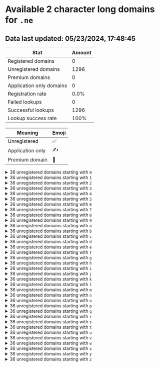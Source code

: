 # Available 2 character long domains for `.ne`

## Data last updated: 05/23/2024, 17:48:45

|Stat|Amount|
|--|--|
|Registered domains|0|
|Unregistered domains|1296|
|Premium domains|0|
|Application only domains|0|
|Registration rate|0.0%|
|Failed lookups|0|
|Successful lookups|1296|
|Lookup success rate|100%|


|Meaning|Emoji|
|--|--|
|Unregistered|:white_check_mark:|
|Application only|:writing_hand:|
|Premium domain|:gem:|

<details>
<summary>36 unregistered domains starting with <bold><code>0</code></bold></summary>

|Type|Domain|
|--|--|
|:white_check_mark:|`00.ne`|
|:white_check_mark:|`01.ne`|
|:white_check_mark:|`02.ne`|
|:white_check_mark:|`03.ne`|
|:white_check_mark:|`04.ne`|
|:white_check_mark:|`05.ne`|
|:white_check_mark:|`06.ne`|
|:white_check_mark:|`07.ne`|
|:white_check_mark:|`08.ne`|
|:white_check_mark:|`09.ne`|
|:white_check_mark:|`0a.ne`|
|:white_check_mark:|`0b.ne`|
|:white_check_mark:|`0c.ne`|
|:white_check_mark:|`0d.ne`|
|:white_check_mark:|`0e.ne`|
|:white_check_mark:|`0f.ne`|
|:white_check_mark:|`0g.ne`|
|:white_check_mark:|`0h.ne`|
|:white_check_mark:|`0i.ne`|
|:white_check_mark:|`0j.ne`|
|:white_check_mark:|`0k.ne`|
|:white_check_mark:|`0l.ne`|
|:white_check_mark:|`0m.ne`|
|:white_check_mark:|`0n.ne`|
|:white_check_mark:|`0o.ne`|
|:white_check_mark:|`0p.ne`|
|:white_check_mark:|`0q.ne`|
|:white_check_mark:|`0r.ne`|
|:white_check_mark:|`0s.ne`|
|:white_check_mark:|`0t.ne`|
|:white_check_mark:|`0u.ne`|
|:white_check_mark:|`0v.ne`|
|:white_check_mark:|`0w.ne`|
|:white_check_mark:|`0x.ne`|
|:white_check_mark:|`0y.ne`|
|:white_check_mark:|`0z.ne`|
</details>
<details>
<summary>36 unregistered domains starting with <bold><code>1</code></bold></summary>

|Type|Domain|
|--|--|
|:white_check_mark:|`10.ne`|
|:white_check_mark:|`11.ne`|
|:white_check_mark:|`12.ne`|
|:white_check_mark:|`13.ne`|
|:white_check_mark:|`14.ne`|
|:white_check_mark:|`15.ne`|
|:white_check_mark:|`16.ne`|
|:white_check_mark:|`17.ne`|
|:white_check_mark:|`18.ne`|
|:white_check_mark:|`19.ne`|
|:white_check_mark:|`1a.ne`|
|:white_check_mark:|`1b.ne`|
|:white_check_mark:|`1c.ne`|
|:white_check_mark:|`1d.ne`|
|:white_check_mark:|`1e.ne`|
|:white_check_mark:|`1f.ne`|
|:white_check_mark:|`1g.ne`|
|:white_check_mark:|`1h.ne`|
|:white_check_mark:|`1i.ne`|
|:white_check_mark:|`1j.ne`|
|:white_check_mark:|`1k.ne`|
|:white_check_mark:|`1l.ne`|
|:white_check_mark:|`1m.ne`|
|:white_check_mark:|`1n.ne`|
|:white_check_mark:|`1o.ne`|
|:white_check_mark:|`1p.ne`|
|:white_check_mark:|`1q.ne`|
|:white_check_mark:|`1r.ne`|
|:white_check_mark:|`1s.ne`|
|:white_check_mark:|`1t.ne`|
|:white_check_mark:|`1u.ne`|
|:white_check_mark:|`1v.ne`|
|:white_check_mark:|`1w.ne`|
|:white_check_mark:|`1x.ne`|
|:white_check_mark:|`1y.ne`|
|:white_check_mark:|`1z.ne`|
</details>
<details>
<summary>36 unregistered domains starting with <bold><code>2</code></bold></summary>

|Type|Domain|
|--|--|
|:white_check_mark:|`20.ne`|
|:white_check_mark:|`21.ne`|
|:white_check_mark:|`22.ne`|
|:white_check_mark:|`23.ne`|
|:white_check_mark:|`24.ne`|
|:white_check_mark:|`25.ne`|
|:white_check_mark:|`26.ne`|
|:white_check_mark:|`27.ne`|
|:white_check_mark:|`28.ne`|
|:white_check_mark:|`29.ne`|
|:white_check_mark:|`2a.ne`|
|:white_check_mark:|`2b.ne`|
|:white_check_mark:|`2c.ne`|
|:white_check_mark:|`2d.ne`|
|:white_check_mark:|`2e.ne`|
|:white_check_mark:|`2f.ne`|
|:white_check_mark:|`2g.ne`|
|:white_check_mark:|`2h.ne`|
|:white_check_mark:|`2i.ne`|
|:white_check_mark:|`2j.ne`|
|:white_check_mark:|`2k.ne`|
|:white_check_mark:|`2l.ne`|
|:white_check_mark:|`2m.ne`|
|:white_check_mark:|`2n.ne`|
|:white_check_mark:|`2o.ne`|
|:white_check_mark:|`2p.ne`|
|:white_check_mark:|`2q.ne`|
|:white_check_mark:|`2r.ne`|
|:white_check_mark:|`2s.ne`|
|:white_check_mark:|`2t.ne`|
|:white_check_mark:|`2u.ne`|
|:white_check_mark:|`2v.ne`|
|:white_check_mark:|`2w.ne`|
|:white_check_mark:|`2x.ne`|
|:white_check_mark:|`2y.ne`|
|:white_check_mark:|`2z.ne`|
</details>
<details>
<summary>36 unregistered domains starting with <bold><code>3</code></bold></summary>

|Type|Domain|
|--|--|
|:white_check_mark:|`30.ne`|
|:white_check_mark:|`31.ne`|
|:white_check_mark:|`32.ne`|
|:white_check_mark:|`33.ne`|
|:white_check_mark:|`34.ne`|
|:white_check_mark:|`35.ne`|
|:white_check_mark:|`36.ne`|
|:white_check_mark:|`37.ne`|
|:white_check_mark:|`38.ne`|
|:white_check_mark:|`39.ne`|
|:white_check_mark:|`3a.ne`|
|:white_check_mark:|`3b.ne`|
|:white_check_mark:|`3c.ne`|
|:white_check_mark:|`3d.ne`|
|:white_check_mark:|`3e.ne`|
|:white_check_mark:|`3f.ne`|
|:white_check_mark:|`3g.ne`|
|:white_check_mark:|`3h.ne`|
|:white_check_mark:|`3i.ne`|
|:white_check_mark:|`3j.ne`|
|:white_check_mark:|`3k.ne`|
|:white_check_mark:|`3l.ne`|
|:white_check_mark:|`3m.ne`|
|:white_check_mark:|`3n.ne`|
|:white_check_mark:|`3o.ne`|
|:white_check_mark:|`3p.ne`|
|:white_check_mark:|`3q.ne`|
|:white_check_mark:|`3r.ne`|
|:white_check_mark:|`3s.ne`|
|:white_check_mark:|`3t.ne`|
|:white_check_mark:|`3u.ne`|
|:white_check_mark:|`3v.ne`|
|:white_check_mark:|`3w.ne`|
|:white_check_mark:|`3x.ne`|
|:white_check_mark:|`3y.ne`|
|:white_check_mark:|`3z.ne`|
</details>
<details>
<summary>36 unregistered domains starting with <bold><code>4</code></bold></summary>

|Type|Domain|
|--|--|
|:white_check_mark:|`40.ne`|
|:white_check_mark:|`41.ne`|
|:white_check_mark:|`42.ne`|
|:white_check_mark:|`43.ne`|
|:white_check_mark:|`44.ne`|
|:white_check_mark:|`45.ne`|
|:white_check_mark:|`46.ne`|
|:white_check_mark:|`47.ne`|
|:white_check_mark:|`48.ne`|
|:white_check_mark:|`49.ne`|
|:white_check_mark:|`4a.ne`|
|:white_check_mark:|`4b.ne`|
|:white_check_mark:|`4c.ne`|
|:white_check_mark:|`4d.ne`|
|:white_check_mark:|`4e.ne`|
|:white_check_mark:|`4f.ne`|
|:white_check_mark:|`4g.ne`|
|:white_check_mark:|`4h.ne`|
|:white_check_mark:|`4i.ne`|
|:white_check_mark:|`4j.ne`|
|:white_check_mark:|`4k.ne`|
|:white_check_mark:|`4l.ne`|
|:white_check_mark:|`4m.ne`|
|:white_check_mark:|`4n.ne`|
|:white_check_mark:|`4o.ne`|
|:white_check_mark:|`4p.ne`|
|:white_check_mark:|`4q.ne`|
|:white_check_mark:|`4r.ne`|
|:white_check_mark:|`4s.ne`|
|:white_check_mark:|`4t.ne`|
|:white_check_mark:|`4u.ne`|
|:white_check_mark:|`4v.ne`|
|:white_check_mark:|`4w.ne`|
|:white_check_mark:|`4x.ne`|
|:white_check_mark:|`4y.ne`|
|:white_check_mark:|`4z.ne`|
</details>
<details>
<summary>36 unregistered domains starting with <bold><code>5</code></bold></summary>

|Type|Domain|
|--|--|
|:white_check_mark:|`50.ne`|
|:white_check_mark:|`51.ne`|
|:white_check_mark:|`52.ne`|
|:white_check_mark:|`53.ne`|
|:white_check_mark:|`54.ne`|
|:white_check_mark:|`55.ne`|
|:white_check_mark:|`56.ne`|
|:white_check_mark:|`57.ne`|
|:white_check_mark:|`58.ne`|
|:white_check_mark:|`59.ne`|
|:white_check_mark:|`5a.ne`|
|:white_check_mark:|`5b.ne`|
|:white_check_mark:|`5c.ne`|
|:white_check_mark:|`5d.ne`|
|:white_check_mark:|`5e.ne`|
|:white_check_mark:|`5f.ne`|
|:white_check_mark:|`5g.ne`|
|:white_check_mark:|`5h.ne`|
|:white_check_mark:|`5i.ne`|
|:white_check_mark:|`5j.ne`|
|:white_check_mark:|`5k.ne`|
|:white_check_mark:|`5l.ne`|
|:white_check_mark:|`5m.ne`|
|:white_check_mark:|`5n.ne`|
|:white_check_mark:|`5o.ne`|
|:white_check_mark:|`5p.ne`|
|:white_check_mark:|`5q.ne`|
|:white_check_mark:|`5r.ne`|
|:white_check_mark:|`5s.ne`|
|:white_check_mark:|`5t.ne`|
|:white_check_mark:|`5u.ne`|
|:white_check_mark:|`5v.ne`|
|:white_check_mark:|`5w.ne`|
|:white_check_mark:|`5x.ne`|
|:white_check_mark:|`5y.ne`|
|:white_check_mark:|`5z.ne`|
</details>
<details>
<summary>36 unregistered domains starting with <bold><code>6</code></bold></summary>

|Type|Domain|
|--|--|
|:white_check_mark:|`60.ne`|
|:white_check_mark:|`61.ne`|
|:white_check_mark:|`62.ne`|
|:white_check_mark:|`63.ne`|
|:white_check_mark:|`64.ne`|
|:white_check_mark:|`65.ne`|
|:white_check_mark:|`66.ne`|
|:white_check_mark:|`67.ne`|
|:white_check_mark:|`68.ne`|
|:white_check_mark:|`69.ne`|
|:white_check_mark:|`6a.ne`|
|:white_check_mark:|`6b.ne`|
|:white_check_mark:|`6c.ne`|
|:white_check_mark:|`6d.ne`|
|:white_check_mark:|`6e.ne`|
|:white_check_mark:|`6f.ne`|
|:white_check_mark:|`6g.ne`|
|:white_check_mark:|`6h.ne`|
|:white_check_mark:|`6i.ne`|
|:white_check_mark:|`6j.ne`|
|:white_check_mark:|`6k.ne`|
|:white_check_mark:|`6l.ne`|
|:white_check_mark:|`6m.ne`|
|:white_check_mark:|`6n.ne`|
|:white_check_mark:|`6o.ne`|
|:white_check_mark:|`6p.ne`|
|:white_check_mark:|`6q.ne`|
|:white_check_mark:|`6r.ne`|
|:white_check_mark:|`6s.ne`|
|:white_check_mark:|`6t.ne`|
|:white_check_mark:|`6u.ne`|
|:white_check_mark:|`6v.ne`|
|:white_check_mark:|`6w.ne`|
|:white_check_mark:|`6x.ne`|
|:white_check_mark:|`6y.ne`|
|:white_check_mark:|`6z.ne`|
</details>
<details>
<summary>36 unregistered domains starting with <bold><code>7</code></bold></summary>

|Type|Domain|
|--|--|
|:white_check_mark:|`70.ne`|
|:white_check_mark:|`71.ne`|
|:white_check_mark:|`72.ne`|
|:white_check_mark:|`73.ne`|
|:white_check_mark:|`74.ne`|
|:white_check_mark:|`75.ne`|
|:white_check_mark:|`76.ne`|
|:white_check_mark:|`77.ne`|
|:white_check_mark:|`78.ne`|
|:white_check_mark:|`79.ne`|
|:white_check_mark:|`7a.ne`|
|:white_check_mark:|`7b.ne`|
|:white_check_mark:|`7c.ne`|
|:white_check_mark:|`7d.ne`|
|:white_check_mark:|`7e.ne`|
|:white_check_mark:|`7f.ne`|
|:white_check_mark:|`7g.ne`|
|:white_check_mark:|`7h.ne`|
|:white_check_mark:|`7i.ne`|
|:white_check_mark:|`7j.ne`|
|:white_check_mark:|`7k.ne`|
|:white_check_mark:|`7l.ne`|
|:white_check_mark:|`7m.ne`|
|:white_check_mark:|`7n.ne`|
|:white_check_mark:|`7o.ne`|
|:white_check_mark:|`7p.ne`|
|:white_check_mark:|`7q.ne`|
|:white_check_mark:|`7r.ne`|
|:white_check_mark:|`7s.ne`|
|:white_check_mark:|`7t.ne`|
|:white_check_mark:|`7u.ne`|
|:white_check_mark:|`7v.ne`|
|:white_check_mark:|`7w.ne`|
|:white_check_mark:|`7x.ne`|
|:white_check_mark:|`7y.ne`|
|:white_check_mark:|`7z.ne`|
</details>
<details>
<summary>36 unregistered domains starting with <bold><code>8</code></bold></summary>

|Type|Domain|
|--|--|
|:white_check_mark:|`80.ne`|
|:white_check_mark:|`81.ne`|
|:white_check_mark:|`82.ne`|
|:white_check_mark:|`83.ne`|
|:white_check_mark:|`84.ne`|
|:white_check_mark:|`85.ne`|
|:white_check_mark:|`86.ne`|
|:white_check_mark:|`87.ne`|
|:white_check_mark:|`88.ne`|
|:white_check_mark:|`89.ne`|
|:white_check_mark:|`8a.ne`|
|:white_check_mark:|`8b.ne`|
|:white_check_mark:|`8c.ne`|
|:white_check_mark:|`8d.ne`|
|:white_check_mark:|`8e.ne`|
|:white_check_mark:|`8f.ne`|
|:white_check_mark:|`8g.ne`|
|:white_check_mark:|`8h.ne`|
|:white_check_mark:|`8i.ne`|
|:white_check_mark:|`8j.ne`|
|:white_check_mark:|`8k.ne`|
|:white_check_mark:|`8l.ne`|
|:white_check_mark:|`8m.ne`|
|:white_check_mark:|`8n.ne`|
|:white_check_mark:|`8o.ne`|
|:white_check_mark:|`8p.ne`|
|:white_check_mark:|`8q.ne`|
|:white_check_mark:|`8r.ne`|
|:white_check_mark:|`8s.ne`|
|:white_check_mark:|`8t.ne`|
|:white_check_mark:|`8u.ne`|
|:white_check_mark:|`8v.ne`|
|:white_check_mark:|`8w.ne`|
|:white_check_mark:|`8x.ne`|
|:white_check_mark:|`8y.ne`|
|:white_check_mark:|`8z.ne`|
</details>
<details>
<summary>36 unregistered domains starting with <bold><code>9</code></bold></summary>

|Type|Domain|
|--|--|
|:white_check_mark:|`90.ne`|
|:white_check_mark:|`91.ne`|
|:white_check_mark:|`92.ne`|
|:white_check_mark:|`93.ne`|
|:white_check_mark:|`94.ne`|
|:white_check_mark:|`95.ne`|
|:white_check_mark:|`96.ne`|
|:white_check_mark:|`97.ne`|
|:white_check_mark:|`98.ne`|
|:white_check_mark:|`99.ne`|
|:white_check_mark:|`9a.ne`|
|:white_check_mark:|`9b.ne`|
|:white_check_mark:|`9c.ne`|
|:white_check_mark:|`9d.ne`|
|:white_check_mark:|`9e.ne`|
|:white_check_mark:|`9f.ne`|
|:white_check_mark:|`9g.ne`|
|:white_check_mark:|`9h.ne`|
|:white_check_mark:|`9i.ne`|
|:white_check_mark:|`9j.ne`|
|:white_check_mark:|`9k.ne`|
|:white_check_mark:|`9l.ne`|
|:white_check_mark:|`9m.ne`|
|:white_check_mark:|`9n.ne`|
|:white_check_mark:|`9o.ne`|
|:white_check_mark:|`9p.ne`|
|:white_check_mark:|`9q.ne`|
|:white_check_mark:|`9r.ne`|
|:white_check_mark:|`9s.ne`|
|:white_check_mark:|`9t.ne`|
|:white_check_mark:|`9u.ne`|
|:white_check_mark:|`9v.ne`|
|:white_check_mark:|`9w.ne`|
|:white_check_mark:|`9x.ne`|
|:white_check_mark:|`9y.ne`|
|:white_check_mark:|`9z.ne`|
</details>
<details>
<summary>36 unregistered domains starting with <bold><code>a</code></bold></summary>

|Type|Domain|
|--|--|
|:white_check_mark:|`a0.ne`|
|:white_check_mark:|`a1.ne`|
|:white_check_mark:|`a2.ne`|
|:white_check_mark:|`a3.ne`|
|:white_check_mark:|`a4.ne`|
|:white_check_mark:|`a5.ne`|
|:white_check_mark:|`a6.ne`|
|:white_check_mark:|`a7.ne`|
|:white_check_mark:|`a8.ne`|
|:white_check_mark:|`a9.ne`|
|:white_check_mark:|`aa.ne`|
|:white_check_mark:|`ab.ne`|
|:white_check_mark:|`ac.ne`|
|:white_check_mark:|`ad.ne`|
|:white_check_mark:|`ae.ne`|
|:white_check_mark:|`af.ne`|
|:white_check_mark:|`ag.ne`|
|:white_check_mark:|`ah.ne`|
|:white_check_mark:|`ai.ne`|
|:white_check_mark:|`aj.ne`|
|:white_check_mark:|`ak.ne`|
|:white_check_mark:|`al.ne`|
|:white_check_mark:|`am.ne`|
|:white_check_mark:|`an.ne`|
|:white_check_mark:|`ao.ne`|
|:white_check_mark:|`ap.ne`|
|:white_check_mark:|`aq.ne`|
|:white_check_mark:|`ar.ne`|
|:white_check_mark:|`as.ne`|
|:white_check_mark:|`at.ne`|
|:white_check_mark:|`au.ne`|
|:white_check_mark:|`av.ne`|
|:white_check_mark:|`aw.ne`|
|:white_check_mark:|`ax.ne`|
|:white_check_mark:|`ay.ne`|
|:white_check_mark:|`az.ne`|
</details>
<details>
<summary>36 unregistered domains starting with <bold><code>b</code></bold></summary>

|Type|Domain|
|--|--|
|:white_check_mark:|`b0.ne`|
|:white_check_mark:|`b1.ne`|
|:white_check_mark:|`b2.ne`|
|:white_check_mark:|`b3.ne`|
|:white_check_mark:|`b4.ne`|
|:white_check_mark:|`b5.ne`|
|:white_check_mark:|`b6.ne`|
|:white_check_mark:|`b7.ne`|
|:white_check_mark:|`b8.ne`|
|:white_check_mark:|`b9.ne`|
|:white_check_mark:|`ba.ne`|
|:white_check_mark:|`bb.ne`|
|:white_check_mark:|`bc.ne`|
|:white_check_mark:|`bd.ne`|
|:white_check_mark:|`be.ne`|
|:white_check_mark:|`bf.ne`|
|:white_check_mark:|`bg.ne`|
|:white_check_mark:|`bh.ne`|
|:white_check_mark:|`bi.ne`|
|:white_check_mark:|`bj.ne`|
|:white_check_mark:|`bk.ne`|
|:white_check_mark:|`bl.ne`|
|:white_check_mark:|`bm.ne`|
|:white_check_mark:|`bn.ne`|
|:white_check_mark:|`bo.ne`|
|:white_check_mark:|`bp.ne`|
|:white_check_mark:|`bq.ne`|
|:white_check_mark:|`br.ne`|
|:white_check_mark:|`bs.ne`|
|:white_check_mark:|`bt.ne`|
|:white_check_mark:|`bu.ne`|
|:white_check_mark:|`bv.ne`|
|:white_check_mark:|`bw.ne`|
|:white_check_mark:|`bx.ne`|
|:white_check_mark:|`by.ne`|
|:white_check_mark:|`bz.ne`|
</details>
<details>
<summary>36 unregistered domains starting with <bold><code>c</code></bold></summary>

|Type|Domain|
|--|--|
|:white_check_mark:|`c0.ne`|
|:white_check_mark:|`c1.ne`|
|:white_check_mark:|`c2.ne`|
|:white_check_mark:|`c3.ne`|
|:white_check_mark:|`c4.ne`|
|:white_check_mark:|`c5.ne`|
|:white_check_mark:|`c6.ne`|
|:white_check_mark:|`c7.ne`|
|:white_check_mark:|`c8.ne`|
|:white_check_mark:|`c9.ne`|
|:white_check_mark:|`ca.ne`|
|:white_check_mark:|`cb.ne`|
|:white_check_mark:|`cc.ne`|
|:white_check_mark:|`cd.ne`|
|:white_check_mark:|`ce.ne`|
|:white_check_mark:|`cf.ne`|
|:white_check_mark:|`cg.ne`|
|:white_check_mark:|`ch.ne`|
|:white_check_mark:|`ci.ne`|
|:white_check_mark:|`cj.ne`|
|:white_check_mark:|`ck.ne`|
|:white_check_mark:|`cl.ne`|
|:white_check_mark:|`cm.ne`|
|:white_check_mark:|`cn.ne`|
|:white_check_mark:|`co.ne`|
|:white_check_mark:|`cp.ne`|
|:white_check_mark:|`cq.ne`|
|:white_check_mark:|`cr.ne`|
|:white_check_mark:|`cs.ne`|
|:white_check_mark:|`ct.ne`|
|:white_check_mark:|`cu.ne`|
|:white_check_mark:|`cv.ne`|
|:white_check_mark:|`cw.ne`|
|:white_check_mark:|`cx.ne`|
|:white_check_mark:|`cy.ne`|
|:white_check_mark:|`cz.ne`|
</details>
<details>
<summary>36 unregistered domains starting with <bold><code>d</code></bold></summary>

|Type|Domain|
|--|--|
|:white_check_mark:|`d0.ne`|
|:white_check_mark:|`d1.ne`|
|:white_check_mark:|`d2.ne`|
|:white_check_mark:|`d3.ne`|
|:white_check_mark:|`d4.ne`|
|:white_check_mark:|`d5.ne`|
|:white_check_mark:|`d6.ne`|
|:white_check_mark:|`d7.ne`|
|:white_check_mark:|`d8.ne`|
|:white_check_mark:|`d9.ne`|
|:white_check_mark:|`da.ne`|
|:white_check_mark:|`db.ne`|
|:white_check_mark:|`dc.ne`|
|:white_check_mark:|`dd.ne`|
|:white_check_mark:|`de.ne`|
|:white_check_mark:|`df.ne`|
|:white_check_mark:|`dg.ne`|
|:white_check_mark:|`dh.ne`|
|:white_check_mark:|`di.ne`|
|:white_check_mark:|`dj.ne`|
|:white_check_mark:|`dk.ne`|
|:white_check_mark:|`dl.ne`|
|:white_check_mark:|`dm.ne`|
|:white_check_mark:|`dn.ne`|
|:white_check_mark:|`do.ne`|
|:white_check_mark:|`dp.ne`|
|:white_check_mark:|`dq.ne`|
|:white_check_mark:|`dr.ne`|
|:white_check_mark:|`ds.ne`|
|:white_check_mark:|`dt.ne`|
|:white_check_mark:|`du.ne`|
|:white_check_mark:|`dv.ne`|
|:white_check_mark:|`dw.ne`|
|:white_check_mark:|`dx.ne`|
|:white_check_mark:|`dy.ne`|
|:white_check_mark:|`dz.ne`|
</details>
<details>
<summary>36 unregistered domains starting with <bold><code>e</code></bold></summary>

|Type|Domain|
|--|--|
|:white_check_mark:|`e0.ne`|
|:white_check_mark:|`e1.ne`|
|:white_check_mark:|`e2.ne`|
|:white_check_mark:|`e3.ne`|
|:white_check_mark:|`e4.ne`|
|:white_check_mark:|`e5.ne`|
|:white_check_mark:|`e6.ne`|
|:white_check_mark:|`e7.ne`|
|:white_check_mark:|`e8.ne`|
|:white_check_mark:|`e9.ne`|
|:white_check_mark:|`ea.ne`|
|:white_check_mark:|`eb.ne`|
|:white_check_mark:|`ec.ne`|
|:white_check_mark:|`ed.ne`|
|:white_check_mark:|`ee.ne`|
|:white_check_mark:|`ef.ne`|
|:white_check_mark:|`eg.ne`|
|:white_check_mark:|`eh.ne`|
|:white_check_mark:|`ei.ne`|
|:white_check_mark:|`ej.ne`|
|:white_check_mark:|`ek.ne`|
|:white_check_mark:|`el.ne`|
|:white_check_mark:|`em.ne`|
|:white_check_mark:|`en.ne`|
|:white_check_mark:|`eo.ne`|
|:white_check_mark:|`ep.ne`|
|:white_check_mark:|`eq.ne`|
|:white_check_mark:|`er.ne`|
|:white_check_mark:|`es.ne`|
|:white_check_mark:|`et.ne`|
|:white_check_mark:|`eu.ne`|
|:white_check_mark:|`ev.ne`|
|:white_check_mark:|`ew.ne`|
|:white_check_mark:|`ex.ne`|
|:white_check_mark:|`ey.ne`|
|:white_check_mark:|`ez.ne`|
</details>
<details>
<summary>36 unregistered domains starting with <bold><code>f</code></bold></summary>

|Type|Domain|
|--|--|
|:white_check_mark:|`f0.ne`|
|:white_check_mark:|`f1.ne`|
|:white_check_mark:|`f2.ne`|
|:white_check_mark:|`f3.ne`|
|:white_check_mark:|`f4.ne`|
|:white_check_mark:|`f5.ne`|
|:white_check_mark:|`f6.ne`|
|:white_check_mark:|`f7.ne`|
|:white_check_mark:|`f8.ne`|
|:white_check_mark:|`f9.ne`|
|:white_check_mark:|`fa.ne`|
|:white_check_mark:|`fb.ne`|
|:white_check_mark:|`fc.ne`|
|:white_check_mark:|`fd.ne`|
|:white_check_mark:|`fe.ne`|
|:white_check_mark:|`ff.ne`|
|:white_check_mark:|`fg.ne`|
|:white_check_mark:|`fh.ne`|
|:white_check_mark:|`fi.ne`|
|:white_check_mark:|`fj.ne`|
|:white_check_mark:|`fk.ne`|
|:white_check_mark:|`fl.ne`|
|:white_check_mark:|`fm.ne`|
|:white_check_mark:|`fn.ne`|
|:white_check_mark:|`fo.ne`|
|:white_check_mark:|`fp.ne`|
|:white_check_mark:|`fq.ne`|
|:white_check_mark:|`fr.ne`|
|:white_check_mark:|`fs.ne`|
|:white_check_mark:|`ft.ne`|
|:white_check_mark:|`fu.ne`|
|:white_check_mark:|`fv.ne`|
|:white_check_mark:|`fw.ne`|
|:white_check_mark:|`fx.ne`|
|:white_check_mark:|`fy.ne`|
|:white_check_mark:|`fz.ne`|
</details>
<details>
<summary>36 unregistered domains starting with <bold><code>g</code></bold></summary>

|Type|Domain|
|--|--|
|:white_check_mark:|`g0.ne`|
|:white_check_mark:|`g1.ne`|
|:white_check_mark:|`g2.ne`|
|:white_check_mark:|`g3.ne`|
|:white_check_mark:|`g4.ne`|
|:white_check_mark:|`g5.ne`|
|:white_check_mark:|`g6.ne`|
|:white_check_mark:|`g7.ne`|
|:white_check_mark:|`g8.ne`|
|:white_check_mark:|`g9.ne`|
|:white_check_mark:|`ga.ne`|
|:white_check_mark:|`gb.ne`|
|:white_check_mark:|`gc.ne`|
|:white_check_mark:|`gd.ne`|
|:white_check_mark:|`ge.ne`|
|:white_check_mark:|`gf.ne`|
|:white_check_mark:|`gg.ne`|
|:white_check_mark:|`gh.ne`|
|:white_check_mark:|`gi.ne`|
|:white_check_mark:|`gj.ne`|
|:white_check_mark:|`gk.ne`|
|:white_check_mark:|`gl.ne`|
|:white_check_mark:|`gm.ne`|
|:white_check_mark:|`gn.ne`|
|:white_check_mark:|`go.ne`|
|:white_check_mark:|`gp.ne`|
|:white_check_mark:|`gq.ne`|
|:white_check_mark:|`gr.ne`|
|:white_check_mark:|`gs.ne`|
|:white_check_mark:|`gt.ne`|
|:white_check_mark:|`gu.ne`|
|:white_check_mark:|`gv.ne`|
|:white_check_mark:|`gw.ne`|
|:white_check_mark:|`gx.ne`|
|:white_check_mark:|`gy.ne`|
|:white_check_mark:|`gz.ne`|
</details>
<details>
<summary>36 unregistered domains starting with <bold><code>h</code></bold></summary>

|Type|Domain|
|--|--|
|:white_check_mark:|`h0.ne`|
|:white_check_mark:|`h1.ne`|
|:white_check_mark:|`h2.ne`|
|:white_check_mark:|`h3.ne`|
|:white_check_mark:|`h4.ne`|
|:white_check_mark:|`h5.ne`|
|:white_check_mark:|`h6.ne`|
|:white_check_mark:|`h7.ne`|
|:white_check_mark:|`h8.ne`|
|:white_check_mark:|`h9.ne`|
|:white_check_mark:|`ha.ne`|
|:white_check_mark:|`hb.ne`|
|:white_check_mark:|`hc.ne`|
|:white_check_mark:|`hd.ne`|
|:white_check_mark:|`he.ne`|
|:white_check_mark:|`hf.ne`|
|:white_check_mark:|`hg.ne`|
|:white_check_mark:|`hh.ne`|
|:white_check_mark:|`hi.ne`|
|:white_check_mark:|`hj.ne`|
|:white_check_mark:|`hk.ne`|
|:white_check_mark:|`hl.ne`|
|:white_check_mark:|`hm.ne`|
|:white_check_mark:|`hn.ne`|
|:white_check_mark:|`ho.ne`|
|:white_check_mark:|`hp.ne`|
|:white_check_mark:|`hq.ne`|
|:white_check_mark:|`hr.ne`|
|:white_check_mark:|`hs.ne`|
|:white_check_mark:|`ht.ne`|
|:white_check_mark:|`hu.ne`|
|:white_check_mark:|`hv.ne`|
|:white_check_mark:|`hw.ne`|
|:white_check_mark:|`hx.ne`|
|:white_check_mark:|`hy.ne`|
|:white_check_mark:|`hz.ne`|
</details>
<details>
<summary>36 unregistered domains starting with <bold><code>i</code></bold></summary>

|Type|Domain|
|--|--|
|:white_check_mark:|`i0.ne`|
|:white_check_mark:|`i1.ne`|
|:white_check_mark:|`i2.ne`|
|:white_check_mark:|`i3.ne`|
|:white_check_mark:|`i4.ne`|
|:white_check_mark:|`i5.ne`|
|:white_check_mark:|`i6.ne`|
|:white_check_mark:|`i7.ne`|
|:white_check_mark:|`i8.ne`|
|:white_check_mark:|`i9.ne`|
|:white_check_mark:|`ia.ne`|
|:white_check_mark:|`ib.ne`|
|:white_check_mark:|`ic.ne`|
|:white_check_mark:|`id.ne`|
|:white_check_mark:|`ie.ne`|
|:white_check_mark:|`if.ne`|
|:white_check_mark:|`ig.ne`|
|:white_check_mark:|`ih.ne`|
|:white_check_mark:|`ii.ne`|
|:white_check_mark:|`ij.ne`|
|:white_check_mark:|`ik.ne`|
|:white_check_mark:|`il.ne`|
|:white_check_mark:|`im.ne`|
|:white_check_mark:|`in.ne`|
|:white_check_mark:|`io.ne`|
|:white_check_mark:|`ip.ne`|
|:white_check_mark:|`iq.ne`|
|:white_check_mark:|`ir.ne`|
|:white_check_mark:|`is.ne`|
|:white_check_mark:|`it.ne`|
|:white_check_mark:|`iu.ne`|
|:white_check_mark:|`iv.ne`|
|:white_check_mark:|`iw.ne`|
|:white_check_mark:|`ix.ne`|
|:white_check_mark:|`iy.ne`|
|:white_check_mark:|`iz.ne`|
</details>
<details>
<summary>36 unregistered domains starting with <bold><code>j</code></bold></summary>

|Type|Domain|
|--|--|
|:white_check_mark:|`j0.ne`|
|:white_check_mark:|`j1.ne`|
|:white_check_mark:|`j2.ne`|
|:white_check_mark:|`j3.ne`|
|:white_check_mark:|`j4.ne`|
|:white_check_mark:|`j5.ne`|
|:white_check_mark:|`j6.ne`|
|:white_check_mark:|`j7.ne`|
|:white_check_mark:|`j8.ne`|
|:white_check_mark:|`j9.ne`|
|:white_check_mark:|`ja.ne`|
|:white_check_mark:|`jb.ne`|
|:white_check_mark:|`jc.ne`|
|:white_check_mark:|`jd.ne`|
|:white_check_mark:|`je.ne`|
|:white_check_mark:|`jf.ne`|
|:white_check_mark:|`jg.ne`|
|:white_check_mark:|`jh.ne`|
|:white_check_mark:|`ji.ne`|
|:white_check_mark:|`jj.ne`|
|:white_check_mark:|`jk.ne`|
|:white_check_mark:|`jl.ne`|
|:white_check_mark:|`jm.ne`|
|:white_check_mark:|`jn.ne`|
|:white_check_mark:|`jo.ne`|
|:white_check_mark:|`jp.ne`|
|:white_check_mark:|`jq.ne`|
|:white_check_mark:|`jr.ne`|
|:white_check_mark:|`js.ne`|
|:white_check_mark:|`jt.ne`|
|:white_check_mark:|`ju.ne`|
|:white_check_mark:|`jv.ne`|
|:white_check_mark:|`jw.ne`|
|:white_check_mark:|`jx.ne`|
|:white_check_mark:|`jy.ne`|
|:white_check_mark:|`jz.ne`|
</details>
<details>
<summary>36 unregistered domains starting with <bold><code>k</code></bold></summary>

|Type|Domain|
|--|--|
|:white_check_mark:|`k0.ne`|
|:white_check_mark:|`k1.ne`|
|:white_check_mark:|`k2.ne`|
|:white_check_mark:|`k3.ne`|
|:white_check_mark:|`k4.ne`|
|:white_check_mark:|`k5.ne`|
|:white_check_mark:|`k6.ne`|
|:white_check_mark:|`k7.ne`|
|:white_check_mark:|`k8.ne`|
|:white_check_mark:|`k9.ne`|
|:white_check_mark:|`ka.ne`|
|:white_check_mark:|`kb.ne`|
|:white_check_mark:|`kc.ne`|
|:white_check_mark:|`kd.ne`|
|:white_check_mark:|`ke.ne`|
|:white_check_mark:|`kf.ne`|
|:white_check_mark:|`kg.ne`|
|:white_check_mark:|`kh.ne`|
|:white_check_mark:|`ki.ne`|
|:white_check_mark:|`kj.ne`|
|:white_check_mark:|`kk.ne`|
|:white_check_mark:|`kl.ne`|
|:white_check_mark:|`km.ne`|
|:white_check_mark:|`kn.ne`|
|:white_check_mark:|`ko.ne`|
|:white_check_mark:|`kp.ne`|
|:white_check_mark:|`kq.ne`|
|:white_check_mark:|`kr.ne`|
|:white_check_mark:|`ks.ne`|
|:white_check_mark:|`kt.ne`|
|:white_check_mark:|`ku.ne`|
|:white_check_mark:|`kv.ne`|
|:white_check_mark:|`kw.ne`|
|:white_check_mark:|`kx.ne`|
|:white_check_mark:|`ky.ne`|
|:white_check_mark:|`kz.ne`|
</details>
<details>
<summary>36 unregistered domains starting with <bold><code>l</code></bold></summary>

|Type|Domain|
|--|--|
|:white_check_mark:|`l0.ne`|
|:white_check_mark:|`l1.ne`|
|:white_check_mark:|`l2.ne`|
|:white_check_mark:|`l3.ne`|
|:white_check_mark:|`l4.ne`|
|:white_check_mark:|`l5.ne`|
|:white_check_mark:|`l6.ne`|
|:white_check_mark:|`l7.ne`|
|:white_check_mark:|`l8.ne`|
|:white_check_mark:|`l9.ne`|
|:white_check_mark:|`la.ne`|
|:white_check_mark:|`lb.ne`|
|:white_check_mark:|`lc.ne`|
|:white_check_mark:|`ld.ne`|
|:white_check_mark:|`le.ne`|
|:white_check_mark:|`lf.ne`|
|:white_check_mark:|`lg.ne`|
|:white_check_mark:|`lh.ne`|
|:white_check_mark:|`li.ne`|
|:white_check_mark:|`lj.ne`|
|:white_check_mark:|`lk.ne`|
|:white_check_mark:|`ll.ne`|
|:white_check_mark:|`lm.ne`|
|:white_check_mark:|`ln.ne`|
|:white_check_mark:|`lo.ne`|
|:white_check_mark:|`lp.ne`|
|:white_check_mark:|`lq.ne`|
|:white_check_mark:|`lr.ne`|
|:white_check_mark:|`ls.ne`|
|:white_check_mark:|`lt.ne`|
|:white_check_mark:|`lu.ne`|
|:white_check_mark:|`lv.ne`|
|:white_check_mark:|`lw.ne`|
|:white_check_mark:|`lx.ne`|
|:white_check_mark:|`ly.ne`|
|:white_check_mark:|`lz.ne`|
</details>
<details>
<summary>36 unregistered domains starting with <bold><code>m</code></bold></summary>

|Type|Domain|
|--|--|
|:white_check_mark:|`m0.ne`|
|:white_check_mark:|`m1.ne`|
|:white_check_mark:|`m2.ne`|
|:white_check_mark:|`m3.ne`|
|:white_check_mark:|`m4.ne`|
|:white_check_mark:|`m5.ne`|
|:white_check_mark:|`m6.ne`|
|:white_check_mark:|`m7.ne`|
|:white_check_mark:|`m8.ne`|
|:white_check_mark:|`m9.ne`|
|:white_check_mark:|`ma.ne`|
|:white_check_mark:|`mb.ne`|
|:white_check_mark:|`mc.ne`|
|:white_check_mark:|`md.ne`|
|:white_check_mark:|`me.ne`|
|:white_check_mark:|`mf.ne`|
|:white_check_mark:|`mg.ne`|
|:white_check_mark:|`mh.ne`|
|:white_check_mark:|`mi.ne`|
|:white_check_mark:|`mj.ne`|
|:white_check_mark:|`mk.ne`|
|:white_check_mark:|`ml.ne`|
|:white_check_mark:|`mm.ne`|
|:white_check_mark:|`mn.ne`|
|:white_check_mark:|`mo.ne`|
|:white_check_mark:|`mp.ne`|
|:white_check_mark:|`mq.ne`|
|:white_check_mark:|`mr.ne`|
|:white_check_mark:|`ms.ne`|
|:white_check_mark:|`mt.ne`|
|:white_check_mark:|`mu.ne`|
|:white_check_mark:|`mv.ne`|
|:white_check_mark:|`mw.ne`|
|:white_check_mark:|`mx.ne`|
|:white_check_mark:|`my.ne`|
|:white_check_mark:|`mz.ne`|
</details>
<details>
<summary>36 unregistered domains starting with <bold><code>n</code></bold></summary>

|Type|Domain|
|--|--|
|:white_check_mark:|`n0.ne`|
|:white_check_mark:|`n1.ne`|
|:white_check_mark:|`n2.ne`|
|:white_check_mark:|`n3.ne`|
|:white_check_mark:|`n4.ne`|
|:white_check_mark:|`n5.ne`|
|:white_check_mark:|`n6.ne`|
|:white_check_mark:|`n7.ne`|
|:white_check_mark:|`n8.ne`|
|:white_check_mark:|`n9.ne`|
|:white_check_mark:|`na.ne`|
|:white_check_mark:|`nb.ne`|
|:white_check_mark:|`nc.ne`|
|:white_check_mark:|`nd.ne`|
|:white_check_mark:|`ne.ne`|
|:white_check_mark:|`nf.ne`|
|:white_check_mark:|`ng.ne`|
|:white_check_mark:|`nh.ne`|
|:white_check_mark:|`ni.ne`|
|:white_check_mark:|`nj.ne`|
|:white_check_mark:|`nk.ne`|
|:white_check_mark:|`nl.ne`|
|:white_check_mark:|`nm.ne`|
|:white_check_mark:|`nn.ne`|
|:white_check_mark:|`no.ne`|
|:white_check_mark:|`np.ne`|
|:white_check_mark:|`nq.ne`|
|:white_check_mark:|`nr.ne`|
|:white_check_mark:|`ns.ne`|
|:white_check_mark:|`nt.ne`|
|:white_check_mark:|`nu.ne`|
|:white_check_mark:|`nv.ne`|
|:white_check_mark:|`nw.ne`|
|:white_check_mark:|`nx.ne`|
|:white_check_mark:|`ny.ne`|
|:white_check_mark:|`nz.ne`|
</details>
<details>
<summary>36 unregistered domains starting with <bold><code>o</code></bold></summary>

|Type|Domain|
|--|--|
|:white_check_mark:|`o0.ne`|
|:white_check_mark:|`o1.ne`|
|:white_check_mark:|`o2.ne`|
|:white_check_mark:|`o3.ne`|
|:white_check_mark:|`o4.ne`|
|:white_check_mark:|`o5.ne`|
|:white_check_mark:|`o6.ne`|
|:white_check_mark:|`o7.ne`|
|:white_check_mark:|`o8.ne`|
|:white_check_mark:|`o9.ne`|
|:white_check_mark:|`oa.ne`|
|:white_check_mark:|`ob.ne`|
|:white_check_mark:|`oc.ne`|
|:white_check_mark:|`od.ne`|
|:white_check_mark:|`oe.ne`|
|:white_check_mark:|`of.ne`|
|:white_check_mark:|`og.ne`|
|:white_check_mark:|`oh.ne`|
|:white_check_mark:|`oi.ne`|
|:white_check_mark:|`oj.ne`|
|:white_check_mark:|`ok.ne`|
|:white_check_mark:|`ol.ne`|
|:white_check_mark:|`om.ne`|
|:white_check_mark:|`on.ne`|
|:white_check_mark:|`oo.ne`|
|:white_check_mark:|`op.ne`|
|:white_check_mark:|`oq.ne`|
|:white_check_mark:|`or.ne`|
|:white_check_mark:|`os.ne`|
|:white_check_mark:|`ot.ne`|
|:white_check_mark:|`ou.ne`|
|:white_check_mark:|`ov.ne`|
|:white_check_mark:|`ow.ne`|
|:white_check_mark:|`ox.ne`|
|:white_check_mark:|`oy.ne`|
|:white_check_mark:|`oz.ne`|
</details>
<details>
<summary>36 unregistered domains starting with <bold><code>p</code></bold></summary>

|Type|Domain|
|--|--|
|:white_check_mark:|`p0.ne`|
|:white_check_mark:|`p1.ne`|
|:white_check_mark:|`p2.ne`|
|:white_check_mark:|`p3.ne`|
|:white_check_mark:|`p4.ne`|
|:white_check_mark:|`p5.ne`|
|:white_check_mark:|`p6.ne`|
|:white_check_mark:|`p7.ne`|
|:white_check_mark:|`p8.ne`|
|:white_check_mark:|`p9.ne`|
|:white_check_mark:|`pa.ne`|
|:white_check_mark:|`pb.ne`|
|:white_check_mark:|`pc.ne`|
|:white_check_mark:|`pd.ne`|
|:white_check_mark:|`pe.ne`|
|:white_check_mark:|`pf.ne`|
|:white_check_mark:|`pg.ne`|
|:white_check_mark:|`ph.ne`|
|:white_check_mark:|`pi.ne`|
|:white_check_mark:|`pj.ne`|
|:white_check_mark:|`pk.ne`|
|:white_check_mark:|`pl.ne`|
|:white_check_mark:|`pm.ne`|
|:white_check_mark:|`pn.ne`|
|:white_check_mark:|`po.ne`|
|:white_check_mark:|`pp.ne`|
|:white_check_mark:|`pq.ne`|
|:white_check_mark:|`pr.ne`|
|:white_check_mark:|`ps.ne`|
|:white_check_mark:|`pt.ne`|
|:white_check_mark:|`pu.ne`|
|:white_check_mark:|`pv.ne`|
|:white_check_mark:|`pw.ne`|
|:white_check_mark:|`px.ne`|
|:white_check_mark:|`py.ne`|
|:white_check_mark:|`pz.ne`|
</details>
<details>
<summary>36 unregistered domains starting with <bold><code>q</code></bold></summary>

|Type|Domain|
|--|--|
|:white_check_mark:|`q0.ne`|
|:white_check_mark:|`q1.ne`|
|:white_check_mark:|`q2.ne`|
|:white_check_mark:|`q3.ne`|
|:white_check_mark:|`q4.ne`|
|:white_check_mark:|`q5.ne`|
|:white_check_mark:|`q6.ne`|
|:white_check_mark:|`q7.ne`|
|:white_check_mark:|`q8.ne`|
|:white_check_mark:|`q9.ne`|
|:white_check_mark:|`qa.ne`|
|:white_check_mark:|`qb.ne`|
|:white_check_mark:|`qc.ne`|
|:white_check_mark:|`qd.ne`|
|:white_check_mark:|`qe.ne`|
|:white_check_mark:|`qf.ne`|
|:white_check_mark:|`qg.ne`|
|:white_check_mark:|`qh.ne`|
|:white_check_mark:|`qi.ne`|
|:white_check_mark:|`qj.ne`|
|:white_check_mark:|`qk.ne`|
|:white_check_mark:|`ql.ne`|
|:white_check_mark:|`qm.ne`|
|:white_check_mark:|`qn.ne`|
|:white_check_mark:|`qo.ne`|
|:white_check_mark:|`qp.ne`|
|:white_check_mark:|`qq.ne`|
|:white_check_mark:|`qr.ne`|
|:white_check_mark:|`qs.ne`|
|:white_check_mark:|`qt.ne`|
|:white_check_mark:|`qu.ne`|
|:white_check_mark:|`qv.ne`|
|:white_check_mark:|`qw.ne`|
|:white_check_mark:|`qx.ne`|
|:white_check_mark:|`qy.ne`|
|:white_check_mark:|`qz.ne`|
</details>
<details>
<summary>36 unregistered domains starting with <bold><code>r</code></bold></summary>

|Type|Domain|
|--|--|
|:white_check_mark:|`r0.ne`|
|:white_check_mark:|`r1.ne`|
|:white_check_mark:|`r2.ne`|
|:white_check_mark:|`r3.ne`|
|:white_check_mark:|`r4.ne`|
|:white_check_mark:|`r5.ne`|
|:white_check_mark:|`r6.ne`|
|:white_check_mark:|`r7.ne`|
|:white_check_mark:|`r8.ne`|
|:white_check_mark:|`r9.ne`|
|:white_check_mark:|`ra.ne`|
|:white_check_mark:|`rb.ne`|
|:white_check_mark:|`rc.ne`|
|:white_check_mark:|`rd.ne`|
|:white_check_mark:|`re.ne`|
|:white_check_mark:|`rf.ne`|
|:white_check_mark:|`rg.ne`|
|:white_check_mark:|`rh.ne`|
|:white_check_mark:|`ri.ne`|
|:white_check_mark:|`rj.ne`|
|:white_check_mark:|`rk.ne`|
|:white_check_mark:|`rl.ne`|
|:white_check_mark:|`rm.ne`|
|:white_check_mark:|`rn.ne`|
|:white_check_mark:|`ro.ne`|
|:white_check_mark:|`rp.ne`|
|:white_check_mark:|`rq.ne`|
|:white_check_mark:|`rr.ne`|
|:white_check_mark:|`rs.ne`|
|:white_check_mark:|`rt.ne`|
|:white_check_mark:|`ru.ne`|
|:white_check_mark:|`rv.ne`|
|:white_check_mark:|`rw.ne`|
|:white_check_mark:|`rx.ne`|
|:white_check_mark:|`ry.ne`|
|:white_check_mark:|`rz.ne`|
</details>
<details>
<summary>36 unregistered domains starting with <bold><code>s</code></bold></summary>

|Type|Domain|
|--|--|
|:white_check_mark:|`s0.ne`|
|:white_check_mark:|`s1.ne`|
|:white_check_mark:|`s2.ne`|
|:white_check_mark:|`s3.ne`|
|:white_check_mark:|`s4.ne`|
|:white_check_mark:|`s5.ne`|
|:white_check_mark:|`s6.ne`|
|:white_check_mark:|`s7.ne`|
|:white_check_mark:|`s8.ne`|
|:white_check_mark:|`s9.ne`|
|:white_check_mark:|`sa.ne`|
|:white_check_mark:|`sb.ne`|
|:white_check_mark:|`sc.ne`|
|:white_check_mark:|`sd.ne`|
|:white_check_mark:|`se.ne`|
|:white_check_mark:|`sf.ne`|
|:white_check_mark:|`sg.ne`|
|:white_check_mark:|`sh.ne`|
|:white_check_mark:|`si.ne`|
|:white_check_mark:|`sj.ne`|
|:white_check_mark:|`sk.ne`|
|:white_check_mark:|`sl.ne`|
|:white_check_mark:|`sm.ne`|
|:white_check_mark:|`sn.ne`|
|:white_check_mark:|`so.ne`|
|:white_check_mark:|`sp.ne`|
|:white_check_mark:|`sq.ne`|
|:white_check_mark:|`sr.ne`|
|:white_check_mark:|`ss.ne`|
|:white_check_mark:|`st.ne`|
|:white_check_mark:|`su.ne`|
|:white_check_mark:|`sv.ne`|
|:white_check_mark:|`sw.ne`|
|:white_check_mark:|`sx.ne`|
|:white_check_mark:|`sy.ne`|
|:white_check_mark:|`sz.ne`|
</details>
<details>
<summary>36 unregistered domains starting with <bold><code>t</code></bold></summary>

|Type|Domain|
|--|--|
|:white_check_mark:|`t0.ne`|
|:white_check_mark:|`t1.ne`|
|:white_check_mark:|`t2.ne`|
|:white_check_mark:|`t3.ne`|
|:white_check_mark:|`t4.ne`|
|:white_check_mark:|`t5.ne`|
|:white_check_mark:|`t6.ne`|
|:white_check_mark:|`t7.ne`|
|:white_check_mark:|`t8.ne`|
|:white_check_mark:|`t9.ne`|
|:white_check_mark:|`ta.ne`|
|:white_check_mark:|`tb.ne`|
|:white_check_mark:|`tc.ne`|
|:white_check_mark:|`td.ne`|
|:white_check_mark:|`te.ne`|
|:white_check_mark:|`tf.ne`|
|:white_check_mark:|`tg.ne`|
|:white_check_mark:|`th.ne`|
|:white_check_mark:|`ti.ne`|
|:white_check_mark:|`tj.ne`|
|:white_check_mark:|`tk.ne`|
|:white_check_mark:|`tl.ne`|
|:white_check_mark:|`tm.ne`|
|:white_check_mark:|`tn.ne`|
|:white_check_mark:|`to.ne`|
|:white_check_mark:|`tp.ne`|
|:white_check_mark:|`tq.ne`|
|:white_check_mark:|`tr.ne`|
|:white_check_mark:|`ts.ne`|
|:white_check_mark:|`tt.ne`|
|:white_check_mark:|`tu.ne`|
|:white_check_mark:|`tv.ne`|
|:white_check_mark:|`tw.ne`|
|:white_check_mark:|`tx.ne`|
|:white_check_mark:|`ty.ne`|
|:white_check_mark:|`tz.ne`|
</details>
<details>
<summary>36 unregistered domains starting with <bold><code>u</code></bold></summary>

|Type|Domain|
|--|--|
|:white_check_mark:|`u0.ne`|
|:white_check_mark:|`u1.ne`|
|:white_check_mark:|`u2.ne`|
|:white_check_mark:|`u3.ne`|
|:white_check_mark:|`u4.ne`|
|:white_check_mark:|`u5.ne`|
|:white_check_mark:|`u6.ne`|
|:white_check_mark:|`u7.ne`|
|:white_check_mark:|`u8.ne`|
|:white_check_mark:|`u9.ne`|
|:white_check_mark:|`ua.ne`|
|:white_check_mark:|`ub.ne`|
|:white_check_mark:|`uc.ne`|
|:white_check_mark:|`ud.ne`|
|:white_check_mark:|`ue.ne`|
|:white_check_mark:|`uf.ne`|
|:white_check_mark:|`ug.ne`|
|:white_check_mark:|`uh.ne`|
|:white_check_mark:|`ui.ne`|
|:white_check_mark:|`uj.ne`|
|:white_check_mark:|`uk.ne`|
|:white_check_mark:|`ul.ne`|
|:white_check_mark:|`um.ne`|
|:white_check_mark:|`un.ne`|
|:white_check_mark:|`uo.ne`|
|:white_check_mark:|`up.ne`|
|:white_check_mark:|`uq.ne`|
|:white_check_mark:|`ur.ne`|
|:white_check_mark:|`us.ne`|
|:white_check_mark:|`ut.ne`|
|:white_check_mark:|`uu.ne`|
|:white_check_mark:|`uv.ne`|
|:white_check_mark:|`uw.ne`|
|:white_check_mark:|`ux.ne`|
|:white_check_mark:|`uy.ne`|
|:white_check_mark:|`uz.ne`|
</details>
<details>
<summary>36 unregistered domains starting with <bold><code>v</code></bold></summary>

|Type|Domain|
|--|--|
|:white_check_mark:|`v0.ne`|
|:white_check_mark:|`v1.ne`|
|:white_check_mark:|`v2.ne`|
|:white_check_mark:|`v3.ne`|
|:white_check_mark:|`v4.ne`|
|:white_check_mark:|`v5.ne`|
|:white_check_mark:|`v6.ne`|
|:white_check_mark:|`v7.ne`|
|:white_check_mark:|`v8.ne`|
|:white_check_mark:|`v9.ne`|
|:white_check_mark:|`va.ne`|
|:white_check_mark:|`vb.ne`|
|:white_check_mark:|`vc.ne`|
|:white_check_mark:|`vd.ne`|
|:white_check_mark:|`ve.ne`|
|:white_check_mark:|`vf.ne`|
|:white_check_mark:|`vg.ne`|
|:white_check_mark:|`vh.ne`|
|:white_check_mark:|`vi.ne`|
|:white_check_mark:|`vj.ne`|
|:white_check_mark:|`vk.ne`|
|:white_check_mark:|`vl.ne`|
|:white_check_mark:|`vm.ne`|
|:white_check_mark:|`vn.ne`|
|:white_check_mark:|`vo.ne`|
|:white_check_mark:|`vp.ne`|
|:white_check_mark:|`vq.ne`|
|:white_check_mark:|`vr.ne`|
|:white_check_mark:|`vs.ne`|
|:white_check_mark:|`vt.ne`|
|:white_check_mark:|`vu.ne`|
|:white_check_mark:|`vv.ne`|
|:white_check_mark:|`vw.ne`|
|:white_check_mark:|`vx.ne`|
|:white_check_mark:|`vy.ne`|
|:white_check_mark:|`vz.ne`|
</details>
<details>
<summary>36 unregistered domains starting with <bold><code>w</code></bold></summary>

|Type|Domain|
|--|--|
|:white_check_mark:|`w0.ne`|
|:white_check_mark:|`w1.ne`|
|:white_check_mark:|`w2.ne`|
|:white_check_mark:|`w3.ne`|
|:white_check_mark:|`w4.ne`|
|:white_check_mark:|`w5.ne`|
|:white_check_mark:|`w6.ne`|
|:white_check_mark:|`w7.ne`|
|:white_check_mark:|`w8.ne`|
|:white_check_mark:|`w9.ne`|
|:white_check_mark:|`wa.ne`|
|:white_check_mark:|`wb.ne`|
|:white_check_mark:|`wc.ne`|
|:white_check_mark:|`wd.ne`|
|:white_check_mark:|`we.ne`|
|:white_check_mark:|`wf.ne`|
|:white_check_mark:|`wg.ne`|
|:white_check_mark:|`wh.ne`|
|:white_check_mark:|`wi.ne`|
|:white_check_mark:|`wj.ne`|
|:white_check_mark:|`wk.ne`|
|:white_check_mark:|`wl.ne`|
|:white_check_mark:|`wm.ne`|
|:white_check_mark:|`wn.ne`|
|:white_check_mark:|`wo.ne`|
|:white_check_mark:|`wp.ne`|
|:white_check_mark:|`wq.ne`|
|:white_check_mark:|`wr.ne`|
|:white_check_mark:|`ws.ne`|
|:white_check_mark:|`wt.ne`|
|:white_check_mark:|`wu.ne`|
|:white_check_mark:|`wv.ne`|
|:white_check_mark:|`ww.ne`|
|:white_check_mark:|`wx.ne`|
|:white_check_mark:|`wy.ne`|
|:white_check_mark:|`wz.ne`|
</details>
<details>
<summary>36 unregistered domains starting with <bold><code>x</code></bold></summary>

|Type|Domain|
|--|--|
|:white_check_mark:|`x0.ne`|
|:white_check_mark:|`x1.ne`|
|:white_check_mark:|`x2.ne`|
|:white_check_mark:|`x3.ne`|
|:white_check_mark:|`x4.ne`|
|:white_check_mark:|`x5.ne`|
|:white_check_mark:|`x6.ne`|
|:white_check_mark:|`x7.ne`|
|:white_check_mark:|`x8.ne`|
|:white_check_mark:|`x9.ne`|
|:white_check_mark:|`xa.ne`|
|:white_check_mark:|`xb.ne`|
|:white_check_mark:|`xc.ne`|
|:white_check_mark:|`xd.ne`|
|:white_check_mark:|`xe.ne`|
|:white_check_mark:|`xf.ne`|
|:white_check_mark:|`xg.ne`|
|:white_check_mark:|`xh.ne`|
|:white_check_mark:|`xi.ne`|
|:white_check_mark:|`xj.ne`|
|:white_check_mark:|`xk.ne`|
|:white_check_mark:|`xl.ne`|
|:white_check_mark:|`xm.ne`|
|:white_check_mark:|`xn.ne`|
|:white_check_mark:|`xo.ne`|
|:white_check_mark:|`xp.ne`|
|:white_check_mark:|`xq.ne`|
|:white_check_mark:|`xr.ne`|
|:white_check_mark:|`xs.ne`|
|:white_check_mark:|`xt.ne`|
|:white_check_mark:|`xu.ne`|
|:white_check_mark:|`xv.ne`|
|:white_check_mark:|`xw.ne`|
|:white_check_mark:|`xx.ne`|
|:white_check_mark:|`xy.ne`|
|:white_check_mark:|`xz.ne`|
</details>
<details>
<summary>36 unregistered domains starting with <bold><code>y</code></bold></summary>

|Type|Domain|
|--|--|
|:white_check_mark:|`y0.ne`|
|:white_check_mark:|`y1.ne`|
|:white_check_mark:|`y2.ne`|
|:white_check_mark:|`y3.ne`|
|:white_check_mark:|`y4.ne`|
|:white_check_mark:|`y5.ne`|
|:white_check_mark:|`y6.ne`|
|:white_check_mark:|`y7.ne`|
|:white_check_mark:|`y8.ne`|
|:white_check_mark:|`y9.ne`|
|:white_check_mark:|`ya.ne`|
|:white_check_mark:|`yb.ne`|
|:white_check_mark:|`yc.ne`|
|:white_check_mark:|`yd.ne`|
|:white_check_mark:|`ye.ne`|
|:white_check_mark:|`yf.ne`|
|:white_check_mark:|`yg.ne`|
|:white_check_mark:|`yh.ne`|
|:white_check_mark:|`yi.ne`|
|:white_check_mark:|`yj.ne`|
|:white_check_mark:|`yk.ne`|
|:white_check_mark:|`yl.ne`|
|:white_check_mark:|`ym.ne`|
|:white_check_mark:|`yn.ne`|
|:white_check_mark:|`yo.ne`|
|:white_check_mark:|`yp.ne`|
|:white_check_mark:|`yq.ne`|
|:white_check_mark:|`yr.ne`|
|:white_check_mark:|`ys.ne`|
|:white_check_mark:|`yt.ne`|
|:white_check_mark:|`yu.ne`|
|:white_check_mark:|`yv.ne`|
|:white_check_mark:|`yw.ne`|
|:white_check_mark:|`yx.ne`|
|:white_check_mark:|`yy.ne`|
|:white_check_mark:|`yz.ne`|
</details>
<details>
<summary>36 unregistered domains starting with <bold><code>z</code></bold></summary>

|Type|Domain|
|--|--|
|:white_check_mark:|`z0.ne`|
|:white_check_mark:|`z1.ne`|
|:white_check_mark:|`z2.ne`|
|:white_check_mark:|`z3.ne`|
|:white_check_mark:|`z4.ne`|
|:white_check_mark:|`z5.ne`|
|:white_check_mark:|`z6.ne`|
|:white_check_mark:|`z7.ne`|
|:white_check_mark:|`z8.ne`|
|:white_check_mark:|`z9.ne`|
|:white_check_mark:|`za.ne`|
|:white_check_mark:|`zb.ne`|
|:white_check_mark:|`zc.ne`|
|:white_check_mark:|`zd.ne`|
|:white_check_mark:|`ze.ne`|
|:white_check_mark:|`zf.ne`|
|:white_check_mark:|`zg.ne`|
|:white_check_mark:|`zh.ne`|
|:white_check_mark:|`zi.ne`|
|:white_check_mark:|`zj.ne`|
|:white_check_mark:|`zk.ne`|
|:white_check_mark:|`zl.ne`|
|:white_check_mark:|`zm.ne`|
|:white_check_mark:|`zn.ne`|
|:white_check_mark:|`zo.ne`|
|:white_check_mark:|`zp.ne`|
|:white_check_mark:|`zq.ne`|
|:white_check_mark:|`zr.ne`|
|:white_check_mark:|`zs.ne`|
|:white_check_mark:|`zt.ne`|
|:white_check_mark:|`zu.ne`|
|:white_check_mark:|`zv.ne`|
|:white_check_mark:|`zw.ne`|
|:white_check_mark:|`zx.ne`|
|:white_check_mark:|`zy.ne`|
|:white_check_mark:|`zz.ne`|
</details>